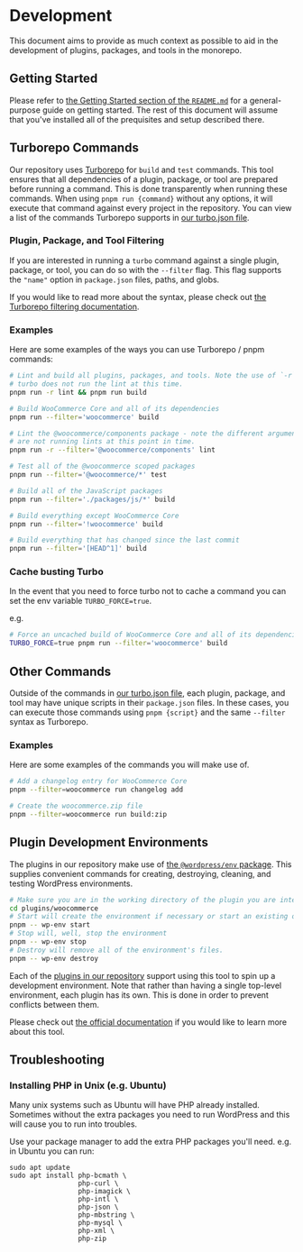 # Development

This document aims to provide as much context as possible to aid in the development of plugins, packages, and tools in the monorepo.

## Getting Started

Please refer to [the Getting Started section of the `README.md`](README.md#getting-started) for a general-purpose guide on getting started. The rest of this document will assume that you've installed all of the prequisites and setup described there.

## Turborepo Commands

Our repository uses [Turborepo](https://turborepo.org) for `build` and `test` commands. This tool ensures that all dependencies of a plugin, package, or tool are prepared before running a command. This is done transparently when running these commands. When using `pnpm run {command}` without any options, it will execute that command against every project in the repository. You can view a list of the commands Turborepo supports in [our turbo.json file](turbo.json).

### Plugin, Package, and Tool Filtering

If you are interested in running a `turbo` command against a single plugin, package, or tool, you can do so with the `--filter` flag. This flag supports the `"name"` option in `package.json` files, paths, and globs.

If you would like to read more about the syntax, please check out [the Turborepo filtering documentation](https://turborepo.org/docs/core-concepts/filtering).

### Examples

Here are some examples of the ways you can use Turborepo / pnpm commands:

```bash
# Lint and build all plugins, packages, and tools. Note the use of `-r` for lint,
# turbo does not run the lint at this time.
pnpm run -r lint && pnpm run build

# Build WooCommerce Core and all of its dependencies
pnpm run --filter='woocommerce' build

# Lint the @woocommerce/components package - note the different argument order, turbo scripts
# are not running lints at this point in time.
pnpm run -r --filter='@woocommerce/components' lint

# Test all of the @woocommerce scoped packages
pnpm run --filter='@woocommerce/*' test

# Build all of the JavaScript packages
pnpm run --filter='./packages/js/*' build

# Build everything except WooCommerce Core
pnpm run --filter='!woocommerce' build

# Build everything that has changed since the last commit
pnpm run --filter='[HEAD^1]' build
```

### Cache busting Turbo

In the event that you need to force turbo not to cache a command you can set the env variable `TURBO_FORCE=true`.

e.g.

```bash
# Force an uncached build of WooCommerce Core and all of its dependencies
TURBO_FORCE=true pnpm run --filter='woocommerce' build
```

## Other Commands

Outside of the commands in [our turbo.json file](turbo.json), each plugin, package, and tool may have unique scripts in their `package.json` files. In these cases, you can execute those commands using `pnpm {script}` and the same `--filter` syntax as Turborepo.

### Examples

Here are some examples of the commands you will make use of.

```bash
# Add a changelog entry for WooCommerce Core
pnpm --filter=woocommerce run changelog add

# Create the woocommerce.zip file
pnpm --filter=woocommerce run build:zip
```

## Plugin Development Environments

The plugins in our repository make use of [the `@wordpress/env` package](https://developer.wordpress.org/block-editor/reference-guides/packages/packages-env/). This supplies convenient commands for creating, destroying, cleaning, and testing WordPress environments.

```bash
# Make sure you are in the working directory of the plugin you are interested in setting up the environment for
cd plugins/woocommerce
# Start will create the environment if necessary or start an existing one
pnpm -- wp-env start
# Stop will, well, stop the environment
pnpm -- wp-env stop
# Destroy will remove all of the environment's files.
pnpm -- wp-env destroy
```

Each of the [plugins in our repository](plugins) support using this tool to spin up a development environment. Note that rather than having a single top-level environment, each plugin has its own. This is done in order to prevent conflicts between them.

Please check out [the official documentation](https://developer.wordpress.org/block-editor/reference-guides/packages/packages-env/) if you would like to learn more about this tool.

## Troubleshooting

### Installing PHP in Unix (e.g. Ubuntu)

Many unix systems such as Ubuntu will have PHP already installed. Sometimes without the extra packages you need to run WordPress and this will cause you to run into troubles.

Use your package manager to add the extra PHP packages you'll need.
e.g. in Ubuntu you can run:

```
sudo apt update
sudo apt install php-bcmath \
                 php-curl \
                 php-imagick \
                 php-intl \
                 php-json \
                 php-mbstring \
                 php-mysql \
                 php-xml \
                 php-zip
```
